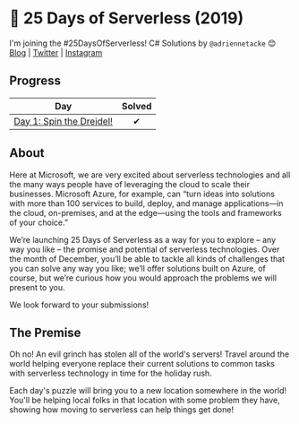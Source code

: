 # 🎄 25 Days of Serverless (2019)

I'm joining the #25DaysOfServerless! C# Solutions by `@adriennetacke` 😊
[Blog](https://blog.adrienne.io/)
|
[Twitter](https://twitter.com/adriennetacke)
|
[Instagram](https://www.instagram.com/adriennetacke)

## Progress

| Day  | Solved |
|---|:---:|
| [Day 1: Spin the Dreidel!](https://github.com/adriennetacke/25-days-of-serverless-2019/tree/master/day-1-dreidel-spin)| ✔| 

## About
Here at Microsoft, we are very excited about serverless technologies and all the many ways people have of leveraging the cloud to scale their businesses. Microsoft Azure, for example, can “turn ideas into solutions with more than 100 services to build, deploy, and manage applications—in the cloud, on-premises, and at the edge—using the tools and frameworks of your choice.”

We’re launching 25 Days of Serverless as a way for you to explore – any way you like – the promise and potential of serverless technologies. Over the month of December, you’ll be able to tackle all kinds of challenges that you can solve any way you like; we’ll offer solutions built on Azure, of course, but we’re curious how you would approach the problems we will present to you.

We look forward to your submissions!

## The Premise
Oh no! An evil grinch has stolen all of the world's servers! Travel around the world helping everyone replace their current solutions to common tasks with serverless technology in time for the holiday rush.

Each day's puzzle will bring you to a new location somewhere in the world! You'll be helping local folks in that location with some problem they have, showing how moving to serverless can help things get done!